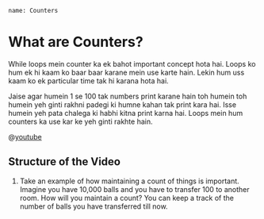 ```ngMeta
name: Counters
```

# What are Counters?

While loops mein counter ka ek bahot important concept hota hai. Loops ko hum ek hi kaam ko baar baar karane mein use karte hain. Lekin hum uss kaam ko ek particular time tak hi karana hota hai.

Jaise agar humein 1 se 100 tak numbers print karane hain toh humein toh humein yeh ginti rakhni padegi ki humne kahan tak print kara hai. Isse humein yeh pata chalega ki habhi kitna print karna hai. Loops mein hum counters ka use kar ke yeh ginti rakhte hain.

@[youtube](counter-video-id-here)


## Structure of the Video

1. Take an example of how maintaining a count of things is important. Imagine you have 10,000 balls and you have to transfer 100 to another room. How will you maintain a count? You can keep a track of the number of balls you have transferred till now.
